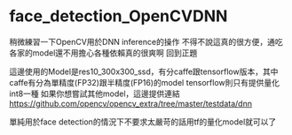 # face_detection_OpenCVDNN

稍微練習一下OpenCV用於DNN inference的操作
不得不說這真的很方便，通吃各家的model還不用擔心各種依賴真的很爽啊
回到正題

這邊使用的Model是res10_300x300_ssd，有分caffe跟tensorflow版本，其中caffe有分為單精度(FP32)跟半精度(FP16)的model
tensorflow則只有提供量化int8一種
如果你想嘗試其他model，這邊提供連結 https://github.com/opencv/opencv_extra/tree/master/testdata/dnn

單純用於face detection的情況下不要求太嚴苛的話用tf的量化model就可以了
